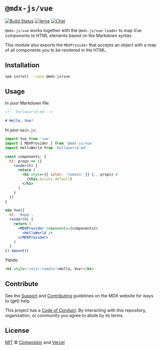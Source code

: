 # `@mdx-js/vue`

[![Build Status][build-badge]][build]
[![lerna][lerna-badge]][lerna]
[![Chat][chat-badge]][chat]

`@mdx-js/vue` works together with the `@mdx-js/vue-loader` to map Vue components to HTML elements based on the Markdown syntax.

This module also exports the `MDXProvider` that accepts an object with a map of all components you to be rendered in the HTML.

## Installation

```bash
npm install --save @mdx-js/vue
```

## Usage

In your Markdown file:

```markdown
<!-- helloworld.md -->

# Hello, Vue!
```

In your `main.js`:

```jsx
import Vue from 'vue'
import { MDXProvider } from '@mdx-js/vue'
import HelloWorld from 'helloworld.md'

const components: {
  h1: props => ({
    render(h) {
      return (
        <h1 style={{ color: 'tomato' }} {...props} >
          {this.$slots.default}
        </h1>
      )
    }
  })
}

new Vue({
  el: '#app',
  render(h) {
    return (
      <MDXProvider components={components}>
        <HelloWorld />
      </MDXProvider>
    )
  }
}).$mount()
```

Yields:

```html
<h1 style="color:tomato">Hello, Vue!</h1>
```

## Contribute

See the [Support][] and [Contributing][] guidelines on the MDX website for ways
to (get) help.

This project has a [Code of Conduct][coc].
By interacting with this repository, organisation, or community you agree to
abide by its terms.

## License

[MIT][] © [Compositor][] and [Vercel][]

<!-- Definitions -->

[build]: https://travis-ci.com/mdx-js/mdx
[build-badge]: https://travis-ci.com/mdx-js/mdx.svg?branch=master
[lerna]: https://lerna.js.org/
[lerna-badge]: https://img.shields.io/badge/maintained%20with-lerna-cc00ff.svg
[chat-badge]: https://img.shields.io/badge/chat-discussions-success.svg
[chat]: https://github.com/mdx-js/mdx/discussions
[contributing]: https://mdxjs.com/contributing
[support]: https://mdxjs.com/support
[coc]: https://github.com/mdx-js/.github/blob/master/code-of-conduct.md
[mit]: license
[compositor]: https://compositor.io
[vercel]: https://vercel.com

